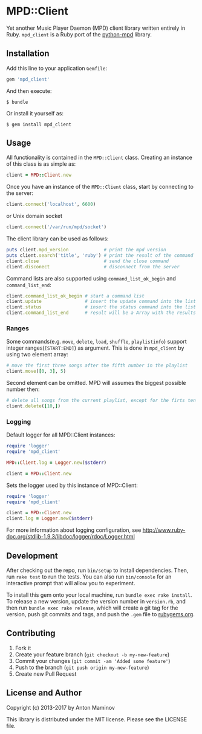 # MPD::Client

Yet another Music Player Daemon (MPD) client library written entirely in Ruby.
`mpd_client` is a Ruby port of the [python-mpd](https://github.com/Mic92/python-mpd2) library.

## Installation

Add this line to your application `Gemfile`:

```ruby
gem 'mpd_client'
```

And then execute:

```
$ bundle
```

Or install it yourself as:

```
$ gem install mpd_client
```

## Usage
All functionality is contained in the `MPD::Client` class. Creating an instance of this class is as simple as:

```ruby
client = MPD::Client.new
```

Once you have an instance of the `MPD::Client` class, start by connecting to the server:

```ruby
client.connect('localhost', 6600)
```

or Unix domain socket

```ruby
client.connect('/var/run/mpd/socket')
```

The client library can be used as follows:

```ruby
puts client.mpd_version             # print the mpd version
puts client.search('title', 'ruby') # print the result of the command 'search title ruby'
client.close                        # send the close command
client.disconect                    # disconnect from the server
```

Command lists are also supported using `command_list_ok_begin` and `command_list_end`:

```ruby
client.command_list_ok_begin # start a command list
client.update                # insert the update command into the list
client.status                # insert the status command into the list
client.command_list_end      # result will be a Array with the results
```

### Ranges

Some commands(e.g. `move`, `delete`, `load`, `shuffle`, `playlistinfo`) support integer ranges(`[START:END]`) as argument. This is done in `mpd_client` by using two element array:

```ruby
# move the first three songs after the fifth number in the playlist
client.move([0, 3], 5)
```

Second element can be omitted. MPD will assumes the biggest possible number then:

```ruby
# delete all songs from the current playlist, except for the firts ten
client.delete([10,])
```

### Logging

Default logger for all MPD::Client instances:

```ruby
require 'logger'
require 'mpd_client'

MPD::Client.log = Logger.new($stderr)

client = MPD::Client.new
```

Sets the logger used by this instance of MPD::Client:

```ruby
require 'logger'
require 'mpd_client'

client = MPD::Client.new
client.log = Logger.new($stderr)
```

For more information about logging configuration, see http://www.ruby-doc.org/stdlib-1.9.3/libdoc/logger/rdoc/Logger.html

## Development

After checking out the repo, run `bin/setup` to install dependencies. Then, run `rake test` to run the tests. You can also run `bin/console` for an interactive prompt that will allow you to experiment.

To install this gem onto your local machine, run `bundle exec rake install`. To release a new version, update the version number in `version.rb`, and then run `bundle exec rake release`, which will create a git tag for the version, push git commits and tags, and push the `.gem` file to [rubygems.org](https://rubygems.org).

## Contributing

1. Fork it
2. Create your feature branch (`git checkout -b my-new-feature`)
3. Commit your changes (`git commit -am 'Added some feature'`)
4. Push to the branch (`git push origin my-new-feature`)
5. Create new Pull Request

## License and Author

Copyright (c) 2013-2017 by Anton Maminov

This library is distributed under the MIT license.  Please see the LICENSE file.
